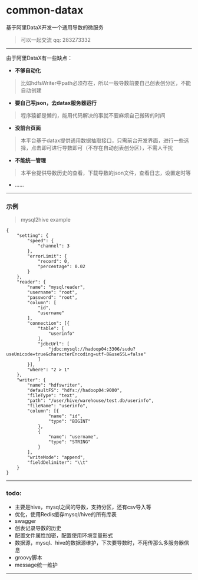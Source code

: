 # common-datax
基于阿里DataX开发一个通用导数的微服务
> 可以一起交流 qq: 283273332

---

由于阿里DataX有一些缺点：
- **不够自动化**
> 比如hdfsWriter中path必须存在，所以一般导数前要自己创表创分区，不能自动创建
- **要自己写json，去datax服务器运行**
> 程序猿都是懒的，能用代码解决的事就不要麻烦自己搬砖的时间
- **没前台页面**
> 本平台基于datax提供通用数据抽取接口，只需前台开发界面，进行一些选择，点击即可进行导数即可（不存在自动创表创分区），不需人干扰
- **不能统一管理**
> 本平台提供导数历史的查看，下载导数的json文件，查看日志，设置定时等
- ......

---

### 示例
>  mysql2hive example
```
{
	"setting": {
		"speed": {
			"channel": 3
		},
		"errorLimit": {
			"record": 0,
			"percentage": 0.02
		}
	},
	"reader": {
		"name": "mysqlreader",
		"username": "root",
		"password": "root",
		"column": [
			"id",
			"username"
		],
		"connection": [{
			"table": [
				"userinfo"
			],
			"jdbcUrl": [
				"jdbc:mysql://hadoop04:3306/sudu?useUnicode=true&characterEncoding=utf-8&useSSL=false"
			]
		}],
		"where": "2 > 1"
	},
	"writer": {
		"name": "hdfswriter",
		"defaultFS": "hdfs://hadoop04:9000",
		"fileType": "text",
		"path": "/user/hive/warehouse/test.db/userinfo",
		"fileName": "userinfo",
		"column": [{
				"name": "id",
				"type": "BIGINT"
			},
			{
				"name": "username",
				"type": "STRING"
			}
		],
		"writeMode": "append",
		"fieldDelimiter": "\\t"
	}
}
```

---

### todo:
- 主要是hive，mysql之间的导数，支持分区，还有csv导入等
- 优化，使用Redis缓存mysql/hive的所有库表
- swagger
- 创表记录导数的历史
- 配置文件属性加密，配置使用环境变量形式
- 数据源，mysql、hive的数据源维护，下次要导数时，不用传那么多服务器信息
- groovy脚本
- message统一维护

---